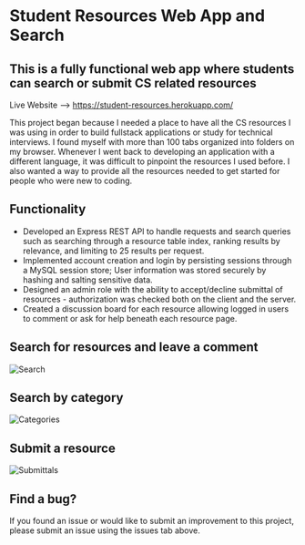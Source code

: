 # Student Resources Web App and Search

## This is a fully functional web app where students can search or submit CS related resources
Live Website --> https://student-resources.herokuapp.com/

This project began because I needed a place to have all the CS resources I was using in order to build fullstack applications or study for technical interviews. I found myself with more than 100 tabs organized into folders on my browser. Whenever I went back to developing an application with a different language, it was difficult to pinpoint the resources I used before. I also wanted a way to provide all the resources needed to get started for people who were new to coding.

## Functionality
* Developed an Express REST API to handle requests and search queries such as searching through a resource table index, ranking results by relevance, and limiting to 25 results per request.
* Implemented account creation and login by persisting sessions through a MySQL session store; User information was stored securely by hashing and salting sensitive data.
* Designed an admin role with the ability to accept/decline submittal of resources - authorization was checked both on the client and the server.
* Created a discussion board for each resource allowing logged in users to comment or ask for help beneath each resource page.

## Search for resources and leave a comment
![Search](https://user-images.githubusercontent.com/57121028/230943571-0e5c363a-caf5-46d8-b032-52430e1e7156.gif)


## Search by category
![Categories](https://user-images.githubusercontent.com/57121028/230943603-e1bdfad1-81d0-4b84-8279-102376087abf.gif)

## Submit a resource
![Submittals](https://user-images.githubusercontent.com/57121028/230943911-c91c5c79-20d9-4180-90e8-98fb537a9ac1.gif)

## Find a bug?
If you found an issue or would like to submit an improvement to this project, please submit an issue using the issues tab above.
